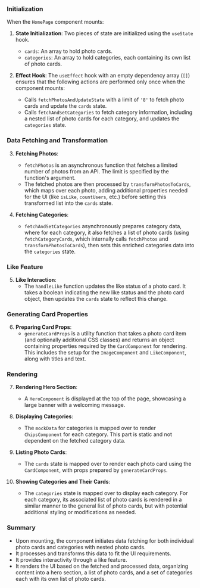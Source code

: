 ### Initialization

When the `HomePage` component mounts:

1. **State Initialization**: Two pieces of state are initialized using the `useState` hook.
   - `cards`: An array to hold photo cards.
   - `categories`: An array to hold categories, each containing its own list of photo cards.

2. **Effect Hook**: The `useEffect` hook with an empty dependency array (`[]`) ensures that the following actions are performed only once when the component mounts:
   - Calls `fetchPhotosAndUpdateState` with a limit of `'8'` to fetch photo cards and update the `cards` state.
   - Calls `fetchAndSetCategories` to fetch category information, including a nested list of photo cards for each category, and updates the `categories` state.

### Data Fetching and Transformation

3. **Fetching Photos**: 
   - `fetchPhotos` is an asynchronous function that fetches a limited number of photos from an API. The limit is specified by the function's argument.
   - The fetched photos are then processed by `transformPhotosToCards`, which maps over each photo, adding additional properties needed for the UI (like `isLike`, `countUsers`, etc.) before setting this transformed list into the `cards` state.

4. **Fetching Categories**: 
   - `fetchAndSetCategories` asynchronously prepares category data, where for each category, it also fetches a list of photo cards (using `fetchCategoryCards`, which internally calls `fetchPhotos` and `transformPhotosToCards`), then sets this enriched categories data into the `categories` state.

### Like Feature

5. **Like Interaction**: 
   - The `handleLike` function updates the like status of a photo card. It takes a boolean indicating the new like status and the photo card object, then updates the `cards` state to reflect this change.

### Generating Card Properties

6. **Preparing Card Props**: 
   - `generateCardProps` is a utility function that takes a photo card item (and optionally additional CSS classes) and returns an object containing properties required by the `CardComponent` for rendering. This includes the setup for the `ImageComponent` and `LikeComponent`, along with titles and text.

### Rendering

7. **Rendering Hero Section**: 
   - A `HeroComponent` is displayed at the top of the page, showcasing a large banner with a welcoming message.

8. **Displaying Categories**: 
   - The `mockData` for categories is mapped over to render `ChipsComponent` for each category. This part is static and not dependent on the fetched category data.

9. **Listing Photo Cards**: 
   - The `cards` state is mapped over to render each photo card using the `CardComponent`, with props prepared by `generateCardProps`.

10. **Showing Categories and Their Cards**: 
    - The `categories` state is mapped over to display each category. For each category, its associated list of photo cards is rendered in a similar manner to the general list of photo cards, but with potential additional styling or modifications as needed.

### Summary

- Upon mounting, the component initiates data fetching for both individual photo cards and categories with nested photo cards.
- It processes and transforms this data to fit the UI requirements.
- It provides interactivity through a like feature.
- It renders the UI based on the fetched and processed data, organizing content into a hero section, a list of photo cards, and a set of categories each with its own list of photo cards.
